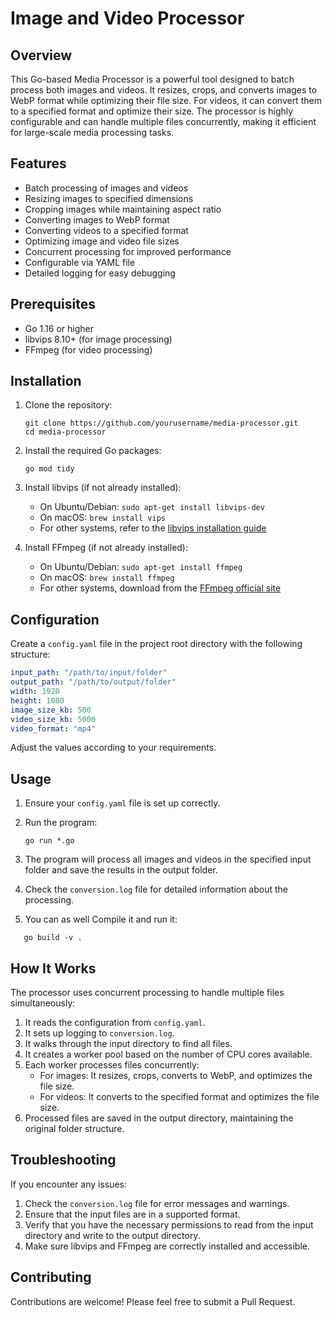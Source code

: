# Image and Video Processor

## Overview

This Go-based Media Processor is a powerful tool designed to batch process both images and videos. It resizes, crops, and converts images to WebP format while optimizing their file size. For videos, it can convert them to a specified format and optimize their size. The processor is highly configurable and can handle multiple files concurrently, making it efficient for large-scale media processing tasks.

## Features

- Batch processing of images and videos
- Resizing images to specified dimensions
- Cropping images while maintaining aspect ratio
- Converting images to WebP format
- Converting videos to a specified format
- Optimizing image and video file sizes
- Concurrent processing for improved performance
- Configurable via YAML file
- Detailed logging for easy debugging

## Prerequisites

- Go 1.16 or higher
- libvips 8.10+ (for image processing)
- FFmpeg (for video processing)

## Installation

1. Clone the repository:
   ```
   git clone https://github.com/yourusername/media-processor.git
   cd media-processor
   ```

2. Install the required Go packages:
   ```
   go mod tidy
   ```

3. Install libvips (if not already installed):
   - On Ubuntu/Debian: `sudo apt-get install libvips-dev`
   - On macOS: `brew install vips`
   - For other systems, refer to the [libvips installation guide](https://github.com/libvips/libvips/wiki/Installation)

4. Install FFmpeg (if not already installed):
   - On Ubuntu/Debian: `sudo apt-get install ffmpeg`
   - On macOS: `brew install ffmpeg`
   - For other systems, download from the [FFmpeg official site](https://ffmpeg.org/download.html)

## Configuration

Create a `config.yaml` file in the project root directory with the following structure:

```yaml
input_path: "/path/to/input/folder"
output_path: "/path/to/output/folder"
width: 1920
height: 1080
image_size_kb: 500
video_size_kb: 5000
video_format: "mp4"
```

Adjust the values according to your requirements.

## Usage

1. Ensure your `config.yaml` file is set up correctly.

2. Run the program:
   ```
   go run *.go
   ```

3. The program will process all images and videos in the specified input folder and save the results in the output folder.

4. Check the `conversion.log` file for detailed information about the processing.

5. You can as well Compile it and run it:
```
   go build -v .
```

## How It Works

The processor uses concurrent processing to handle multiple files simultaneously:

1. It reads the configuration from `config.yaml`.
2. It sets up logging to `conversion.log`.
3. It walks through the input directory to find all files.
4. It creates a worker pool based on the number of CPU cores available.
5. Each worker processes files concurrently:
   - For images: It resizes, crops, converts to WebP, and optimizes the file size.
   - For videos: It converts to the specified format and optimizes the file size.
6. Processed files are saved in the output directory, maintaining the original folder structure.

## Troubleshooting

If you encounter any issues:

1. Check the `conversion.log` file for error messages and warnings.
2. Ensure that the input files are in a supported format.
3. Verify that you have the necessary permissions to read from the input directory and write to the output directory.
4. Make sure libvips and FFmpeg are correctly installed and accessible.

## Contributing

Contributions are welcome! Please feel free to submit a Pull Request.

